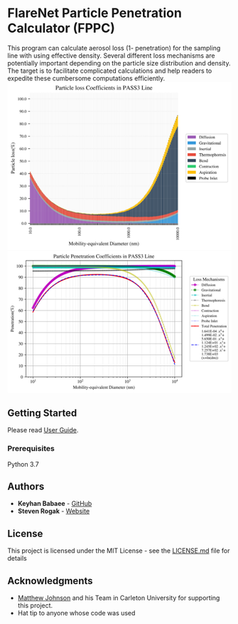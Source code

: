 # FlareNet Particle Penetration Calculator (FPPC)

This program can calculate aerosol loss (1- penetration) for the sampling line with using effective density. Several different loss mechanisms are potentially important depending on the particle size distribution and density. The target is to facilitate complicated calculations and help readers to expedite these cumbersome computations efficiently.
![alt text](https://raw.githubusercontent.com/keyhanB/FlareNet-Particle-Penetration-Calculator/master/Graph%20Output/PASS3%20Line%20-%20Main%20Graph_Loss.jpg)
![alt text](https://raw.githubusercontent.com/keyhanB/FlareNet-Particle-Penetration-Calculator/master/Graph%20Output/PASS3%20Line%20-%20Main%20Graph.jpg)
## Getting Started
Please read [User Guide](https://github.com/keyhanB/FlareNet-Particle-Penetration-Calculator/blob/master/FlareNet%20Particle%20Penetration%20Calculator%20(FPPC)%20User%20Guide.pdf).

### Prerequisites
Python 3.7


## Authors

* **Keyhan Babaee** - [GitHub](https://github.com/keyhanB)
* **Steven Rogak** - [Website](http://mech.ubc.ca/steven-rogak/)

## License

This project is licensed under the MIT License - see the [LICENSE.md](LICENSE.md) file for details

## Acknowledgments

* [Matthew Johnson](https://carleton.ca/mae/people/matthew-johnson/) and his Team in Carleton University for supporting this project.
* Hat tip to anyone whose code was used


